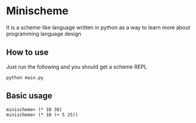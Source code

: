 # Minischeme

It is a scheme-like language written in python as a way to learn more about programming language design

## How to use

Just run the following and you should get a scheme REPL 
```bash=
python main.py
```

## Basic usage
```
minischeme> (* 10 30)
minischeme> (* 10 (+ 5 25))
```
